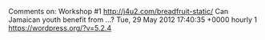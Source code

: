 Comments on: Workshop #1 http://j4u2.com/breadfruit-static/ Can Jamaican youth benefit from ...? Tue, 29 May 2012 17:40:35 +0000  hourly   1  https://wordpress.org/?v=5.2.4